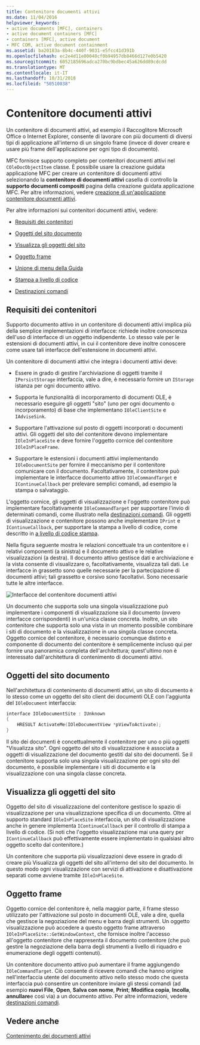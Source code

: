 ```yaml
---
title: Contenitore documenti attivi
ms.date: 11/04/2016
helpviewer_keywords:
- active documents [MFC], containers
- active document containers [MFC]
- containers [MFC], active document
- MFC COM, active document containment
ms.assetid: ba20183a-8b4c-440f-9031-e5fcc41d391b
ms.openlocfilehash: ec2e4d11e00040cf0b94957db8466d127e0b5420
ms.sourcegitcommit: 6052185696adca270bc9bdbec45a626dd89cdcdd
ms.translationtype: MT
ms.contentlocale: it-IT
ms.lasthandoff: 10/31/2018
ms.locfileid: "50510838"
---
```

# <a name="active-document-containers"></a>Contenitore documenti attivi

Un contenitore di documenti attivi, ad esempio il Raccoglitore Microsoft Office o Internet Explorer, consente di lavorare con più documenti di diversi tipi di applicazione all'interno di un singolo frame (invece di dover creare e usare più frame dell'applicazione per ogni tipo di documento).

MFC fornisce supporto completo per contenitori documenti attivi nel `COleDocObjectItem` classe. È possibile usare la creazione guidata applicazione MFC per creare un contenitore di documenti attivi selezionando la **contenitore di documenti attivi** casella di controllo la **supporto documenti compositi** pagina della creazione guidata applicazione MFC. Per altre informazioni, vedere [creazione di un'applicazione contenitore documenti attivi](../mfc/creating-an-active-document-container-application.md).

Per altre informazioni sui contenitori documenti attivi, vedere:

- [Requisiti dei contenitori](#container_requirements)

- [Oggetti del sito documento](#document_site_objects)

- [Visualizza gli oggetti del sito](#view_site_objects)

- [Oggetto frame](#frame_object)

- [Unione di menu della Guida](../mfc/help-menu-merging.md)

- [Stampa a livello di codice](../mfc/programmatic-printing.md)

- [Destinazioni comandi](../mfc/message-handling-and-command-targets.md)

##  <a name="container_requirements"></a> Requisiti dei contenitori

Supporto documento attivo in un contenitore di documenti attivi implica più della semplice implementazioni di interfacce: richiede inoltre conoscenza dell'uso di interfacce di un oggetto indipendente. Lo stesso vale per le estensioni di documenti attivi, in cui il contenitore deve inoltre conoscere come usare tali interfacce dell'estensione in documenti attivi.

Un contenitore di documenti attivi che integra i documenti attivi deve:

- Essere in grado di gestire l'archiviazione di oggetti tramite il `IPersistStorage` interfaccia, vale a dire, è necessario fornire un `IStorage` istanza per ogni documento attivo.

- Supporta le funzionalità di incorporamento di documenti OLE, è necessario eseguire gli oggetti "sito" (uno per ogni documento o incorporamento) di base che implementano `IOleClientSite` e `IAdviseSink`.

- Supportare l'attivazione sul posto di oggetti incorporati o documenti attivi. Gli oggetti del sito del contenitore devono implementare `IOleInPlaceSite` e deve fornire l'oggetto cornice del contenitore `IOleInPlaceFrame`.

- Supportare le estensioni i documenti attivi implementando `IOleDocumentSite` per fornire il meccanismo per il contenitore comunicare con il documento. Facoltativamente, il contenitore può implementare le interfacce documento attivo `IOleCommandTarget` e `IContinueCallback` per prelevare semplici comandi, ad esempio la stampa o salvataggio.

L'oggetto cornice, gli oggetti di visualizzazione e l'oggetto contenitore può implementare facoltativamente `IOleCommandTarget` per supportare l'invio di determinati comandi, come illustrato nella [destinazioni comandi](../mfc/message-handling-and-command-targets.md). Gli oggetti di visualizzazione e contenitore possono anche implementare `IPrint` e `IContinueCallback`, per supportare la stampa a livello di codice, come descritto in [a livello di codice stampa](../mfc/programmatic-printing.md).

Nella figura seguente mostra le relazioni concettuale tra un contenitore e i relativi componenti (a sinistra) e il documento attivo e le relative visualizzazioni (a destra). Il documento attivo gestisce dati e archiviazione e la vista consente di visualizzare o, facoltativamente, visualizza tali dati. Le interfacce in grassetto sono quelle necessarie per la partecipazione di documenti attivi; tali grassetto e corsivo sono facoltativi. Sono necessarie tutte le altre interfacce.

![Interfacce del contenitore documenti attivi](../mfc/media/vc37gj1.gif "vc37gj1")

Un documento che supporta solo una singola visualizzazione può implementare i componenti di visualizzazione sia il documento (ovvero interfacce corrispondenti) in un'unica classe concreta. Inoltre, un sito contenitore che supporta solo una vista in un momento possibile combinare i siti di documento e la visualizzazione in una singola classe concreta. Oggetto cornice del contenitore, è necessario comunque distinto e componente di documento del contenitore è semplicemente incluso qui per fornire una panoramica completa dell'architettura; quest'ultimo non è interessato dall'architettura di contenimento di documenti attivi.

##  <a name="document_site_objects"></a> Oggetti del sito documento

Nell'architettura di contenimento di documenti attivi, un sito di documento è lo stesso come un oggetto del sito client dei documenti OLE con l'aggiunta del `IOleDocument` interfaccia:

```cpp
interface IOleDocumentSite : IUnknown
{
    HRESULT ActivateMe(IOleDocumentView *pViewToActivate);
}
```

Il sito dei documenti è concettualmente il contenitore per uno o più oggetti "Visualizza sito". Ogni oggetto del sito di visualizzazione è associata a oggetti di visualizzazione del documento gestiti dal sito dei documenti. Se il contenitore supporta solo una singola visualizzazione per ogni sito del documento, è possibile implementare i siti di documento e la visualizzazione con una singola classe concreta.

##  <a name="view_site_objects"></a> Visualizza gli oggetti del sito

Oggetto del sito di visualizzazione del contenitore gestisce lo spazio di visualizzazione per una visualizzazione specifica di un documento. Oltre al supporto standard `IOleInPlaceSite` interfaccia, un sito di visualizzazione anche in genere implementa `IContinueCallback` per il controllo di stampa a livello di codice. (Si noti che l'oggetto visualizzazione mai una query per `IContinueCallback` può effettivamente essere implementato in qualsiasi altro oggetto scelto dal contenitore.)

Un contenitore che supporta più visualizzazioni deve essere in grado di creare più Visualizza gli oggetti del sito all'interno del sito del documento. In questo modo ogni visualizzazione con servizi di attivazione e disattivazione separati come avviene tramite `IOleInPlaceSite`.

##  <a name="frame_object"></a> Oggetto frame

Oggetto cornice del contenitore è, nella maggior parte, il frame stesso utilizzato per l'attivazione sul posto in documenti OLE, vale a dire, quella che gestisce la negoziazione del menu e barra degli strumenti. Un oggetto visualizzazione può accedere a questo oggetto frame attraverso `IOleInPlaceSite::GetWindowContext`, che fornisce inoltre l'accesso all'oggetto contenitore che rappresenta il documento contenitore (che può gestire la negoziazione della barra degli strumenti a livello di riquadro e enumerazione degli oggetti contenuti).

Un contenitore documento attivo può aumentare il frame aggiungendo `IOleCommandTarget`. Ciò consente di ricevere comandi che hanno origine nell'interfaccia utente del documento attivo nello stesso modo che questa interfaccia può consentire un contenitore inviare gli stessi comandi (ad esempio **nuovi File**, **Open**,  **Salva con nome**, **Print**; **Modifica copia**, **Incolla**, **annullare**e così via) a un documento attivo. Per altre informazioni, vedere [destinazioni comandi](../mfc/message-handling-and-command-targets.md).

## <a name="see-also"></a>Vedere anche

[Contenimento dei documenti attivi](../mfc/active-document-containment.md)

